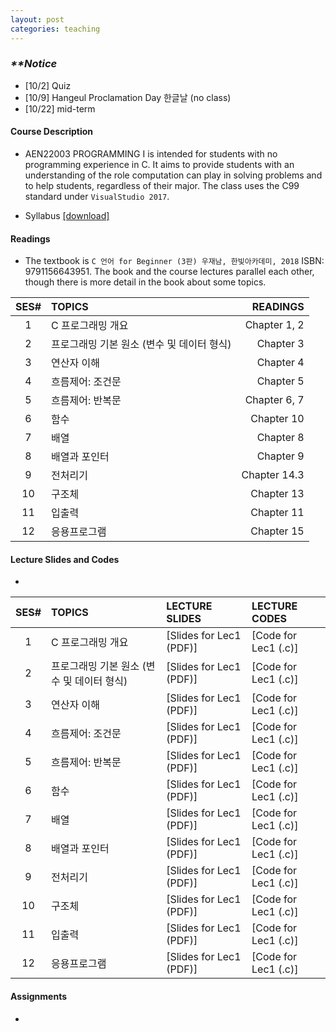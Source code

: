 ```yaml
---
layout: post
categories: teaching
---
```

### **_\**Notice_**
- [10/2] Quiz
- [10/9] Hangeul Proclamation Day 한글날 (no class)
- [10/22] mid-term

#### **Course Description**
- AEN22003 PROGRAMMING I is intended for students with no programming experience in C. It aims to provide students with an understanding of the role computation can play in solving problems and to help students, regardless of their major. The class uses the C99 standard under `VisualStudio 2017`.

- Syllabus [[download]][downsyl]


#### **Readings**
- The textbook is `C 언어 for Beginner (3판) 우재남, 한빛아카데미, 2018` ISBN: 9791156643951. The book and the course lectures parallel each other, though there is more detail in the book about some topics. 

|SES# | TOPICS | READINGS |
|:---:|:---|---:|
|1| C 프로그래밍 개요 | Chapter 1, 2 |
|2| 프로그래밍 기본 원소 (변수 및 데이터 형식) | Chapter 3 |
|3| 연산자 이해 | Chapter 4 |
|4| 흐름제어: 조건문 | Chapter 5 |
|5| 흐름제어: 반복문 | Chapter 6, 7 |
|6| 함수 | Chapter 10 |
|7| 배열 | Chapter 8 |
|8| 배열과 포인터 | Chapter 9 |
|9| 전처리기 | Chapter 14.3 |
|10| 구조체 | Chapter 13 |
|11| 입출력 | Chapter 11 |
|12| 응용프로그램 | Chapter 15 |


#### **Lecture Slides and Codes**
- 
|SES# | TOPICS | LECTURE SLIDES | LECTURE CODES |
|:---:|:---|:---|:---| 
|1| C 프로그래밍 개요 | [Slides for Lec1 (PDF)] | [Code for Lec1 (.c)]|
|2| 프로그래밍 기본 원소 (변수 및 데이터 형식) | [Slides for Lec1 (PDF)] | [Code for Lec1 (.c)]|
|3| 연산자 이해 | [Slides for Lec1 (PDF)] | [Code for Lec1 (.c)]|
|4| 흐름제어: 조건문 | [Slides for Lec1 (PDF)] | [Code for Lec1 (.c)]|
|5| 흐름제어: 반복문 | [Slides for Lec1 (PDF)] | [Code for Lec1 (.c)]|
|6| 함수 | [Slides for Lec1 (PDF)] | [Code for Lec1 (.c)]|
|7| 배열 | [Slides for Lec1 (PDF)] | [Code for Lec1 (.c)]|
|8| 배열과 포인터 | [Slides for Lec1 (PDF)] | [Code for Lec1 (.c)]|
|9| 전처리기 | [Slides for Lec1 (PDF)] | [Code for Lec1 (.c)]|
|10| 구조체 | [Slides for Lec1 (PDF)] | [Code for Lec1 (.c)]|
|11| 입출력 | [Slides for Lec1 (PDF)] | [Code for Lec1 (.c)]|
|12| 응용프로그램 | [Slides for Lec1 (PDF)] | [Code for Lec1 (.c)]|

#### **Assignments**
-  

[downsyl]: <http://naver.com>
[jekyll-docs]: http://jekyllrb.com/docs/home
[jekyll-gh]:   https://github.com/jekyll/jekyll
[jekyll-talk]: https://talk.jekyllrb.com/

